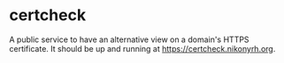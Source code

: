 certcheck
=========

A public service to have an alternative view on a domain's HTTPS certificate.
It should be up and running at https://certcheck.nikonyrh.org.
